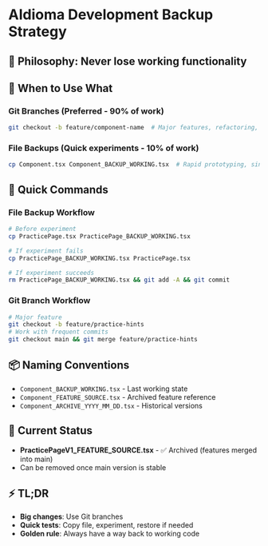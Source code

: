 # AIdioma Development Backup Strategy

## 🎯 **Philosophy**: Never lose working functionality

## 🔀 **When to Use What**

### **Git Branches** (Preferred - 90% of work)
```bash
git checkout -b feature/component-name  # Major features, refactoring, multi-file changes
```

### **File Backups** (Quick experiments - 10% of work)  
```bash
cp Component.tsx Component_BACKUP_WORKING.tsx  # Rapid prototyping, single-file tweaks
```

## 📝 **Quick Commands**

### **File Backup Workflow**
```bash
# Before experiment
cp PracticePage.tsx PracticePage_BACKUP_WORKING.tsx

# If experiment fails
cp PracticePage_BACKUP_WORKING.tsx PracticePage.tsx

# If experiment succeeds  
rm PracticePage_BACKUP_WORKING.tsx && git add -A && git commit
```

### **Git Branch Workflow**
```bash
# Major feature
git checkout -b feature/practice-hints
# Work with frequent commits
git checkout main && git merge feature/practice-hints
```

## 📦 **Naming Conventions**
- `Component_BACKUP_WORKING.tsx` - Last working state
- `Component_FEATURE_SOURCE.tsx` - Archived feature reference  
- `Component_ARCHIVE_YYYY_MM_DD.tsx` - Historical versions

## 📁 **Current Status**
- **PracticePageV1_FEATURE_SOURCE.tsx** - ✅ Archived (features merged into main)
- Can be removed once main version is stable

## ⚡ **TL;DR**
- **Big changes**: Use Git branches  
- **Quick tests**: Copy file, experiment, restore if needed
- **Golden rule**: Always have a way back to working code 